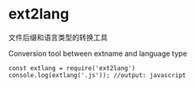 # ext2lang
文件后缀和语言类型的转换工具

Conversion tool between extname and language type

```
const extlang = require('ext2lang')
console.log(extlang('.js')); //output: javascript
```
